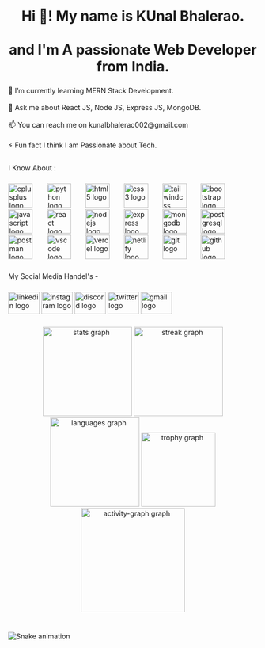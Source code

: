 <h1 align="center">Hi 👋! My name is KUnal Bhalerao.<br><br> and I'm A passionate Web Developer from India.</h1>

###

<p align="left">🌱 I’m currently learning MERN Stack Development.<br><br>💬 Ask me about React JS, Node JS, Express JS, MongoDB.<br><br>📫 You can reach me on  kunalbhalerao002@gmail.com<br><br>⚡ Fun fact I think I am Passionate about Tech.</p>

###

<p align="left">I Know About :</p>

###

<div align="left">
  <img src="https://skillicons.dev/icons?i=cpp" height="49" alt="cplusplus logo"  />
  <img width="21" />
  <img src="https://skillicons.dev/icons?i=py" height="49" alt="python logo"  />
  <img width="21" />
  <img src="https://skillicons.dev/icons?i=html" height="49" alt="html5 logo"  />
  <img width="21" />
  <img src="https://skillicons.dev/icons?i=css" height="49" alt="css3 logo"  />
  <img width="21" />
  <img src="https://skillicons.dev/icons?i=tailwind" height="49" alt="tailwindcss logo"  />
  <img width="21" />
  <img src="https://skillicons.dev/icons?i=bootstrap" height="49" alt="bootstrap logo"  />
  <img width="21" />
  <img src="https://skillicons.dev/icons?i=js" height="49" alt="javascript logo"  />
  <img width="21" />
  <img src="https://skillicons.dev/icons?i=react" height="49" alt="react logo"  />
  <img width="21" />
  <img src="https://skillicons.dev/icons?i=nodejs" height="49" alt="nodejs logo"  />
  <img width="21" />
  <img src="https://skillicons.dev/icons?i=express" height="49" alt="express logo"  />
  <img width="21" />
  <img src="https://skillicons.dev/icons?i=mongodb" height="49" alt="mongodb logo"  />
  <img width="21" />
  <img src="https://skillicons.dev/icons?i=postgres" height="49" alt="postgresql logo"  />
  <img width="21" />
  <img src="https://skillicons.dev/icons?i=postman" height="49" alt="postman logo"  />
  <img width="21" />
  <img src="https://skillicons.dev/icons?i=vscode" height="49" alt="vscode logo"  />
  <img width="21" />
  <img src="https://skillicons.dev/icons?i=vercel" height="49" alt="vercel logo"  />
  <img width="21" />
  <img src="https://skillicons.dev/icons?i=netlify" height="49" alt="netlify logo"  />
  <img width="21" />
  <img src="https://skillicons.dev/icons?i=git" height="49" alt="git logo"  />
  <img width="21" />
  <img src="https://skillicons.dev/icons?i=github" height="49" alt="github logo"  />
</div>

###

<p align="left">My Social Media Handel's -</p>

###

<div align="left">
  <img src="https://raw.githubusercontent.com/maurodesouza/profile-readme-generator/master/src/assets/icons/social/linkedin/default.svg" width="63" height="45" alt="linkedin logo"  />
  <img src="https://raw.githubusercontent.com/maurodesouza/profile-readme-generator/master/src/assets/icons/social/instagram/default.svg" width="63" height="45" alt="instagram logo"  />
  <img src="https://raw.githubusercontent.com/maurodesouza/profile-readme-generator/master/src/assets/icons/social/discord/default.svg" width="63" height="45" alt="discord logo"  />
  <img src="https://raw.githubusercontent.com/maurodesouza/profile-readme-generator/master/src/assets/icons/social/twitter/default.svg" width="63" height="45" alt="twitter logo"  />
  <img src="https://raw.githubusercontent.com/maurodesouza/profile-readme-generator/master/src/assets/icons/social/gmail/default.svg" width="63" height="45" alt="gmail logo"  />
</div>

###

<div align="center">
  <img src="https://github-readme-stats.vercel.app/api?username=iamKunalBhalerao&hide_title=false&hide_rank=false&show_icons=true&include_all_commits=true&count_private=true&disable_animations=false&theme=dracula&locale=en&hide_border=true" height="180" alt="stats graph"  />
  <img src="https://streak-stats.demolab.com?user=iamKunalBhalerao&locale=en&mode=daily&theme=dracula&hide_border=true&border_radius=8&date_format=M%20j%5B,%20Y%5D" height="180" alt="streak graph"  />
  <img src="https://github-readme-stats.vercel.app/api/top-langs?username=iamKunalBhalerao&locale=en&hide_title=false&layout=compact&card_width=320&langs_count=30&theme=dracula&hide_border=true" height="180" alt="languages graph"  />
  <img src="https://github-profile-trophy.vercel.app?username=iamKunalBhalerao&no-bg=true&no-frame=true&margin-h=10&column=8&row=5&margin-w=0&theme=algolia" height="150" alt="trophy graph"  />
  <img src="https://github-readme-activity-graph.vercel.app/graph?username=iamKunalBhalerao&theme=nord&hide_border=true&area=true&radius=10" height="210" alt="activity-graph graph"  />
</div>

###

<br clear="both">

<img src="https://raw.githubusercontent.com/iamKunalBhalerao/iamKunalBhalerao/output/snake.svg" alt="Snake animation" />

###
